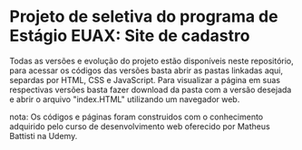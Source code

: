 # Projeto de seletiva do programa de Estágio EUAX: Site de cadastro
Todas as versões e evolução do projeto estão disponíveis neste repositório, para acessar os códigos das versões basta abrir as pastas linkadas aqui, separdas por HTML, CSS e JavaScript. Para visualizar a página em suas respectivas versões basta fazer download da pasta com a versão desejada e abrir o arquivo "index.HTML" utilizando um navegador web.

nota: Os códigos e páginas foram construidos com o conhecimento adquirido pelo curso de desenvolvimento web oferecido por Matheus Battisti na Udemy.
